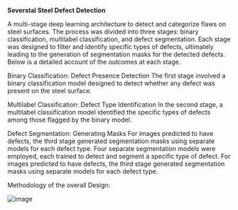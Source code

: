 **Severstal Steel Defect Detection**

A multi-stage deep learning architecture to detect and categorize flaws on steel surfaces. The process was divided into three stages: binary classification, multilabel classification, and defect segmentation. Each stage was designed to filter and identify specific types of defects, ultimately leading to the generation of segmentation masks for the detected defects. Below is a detailed account of the outcomes at each stage.

Binary Classification: Defect Presence Detection
The first stage involved a binary classification model designed to detect whether any defect was present on the steel surface. 

Multilabel Classification: Defect Type Identification
In the second stage, a multilabel classification model identified the specific types of defects among those flagged by the binary model. 

Defect Segmentation: Generating Masks
For images predicted to have defects, the third stage generated segmentation masks using separate models for each defect type. Four separate segmentation models were employed, each trained to detect and segment a specific type of defect. For images predicted to have defects, the third stage generated segmentation masks using separate models for each defect type.

Methodology of the overall Design:

![image](https://github.com/user-attachments/assets/6b247741-0510-4ece-83da-da756521bc8e)

